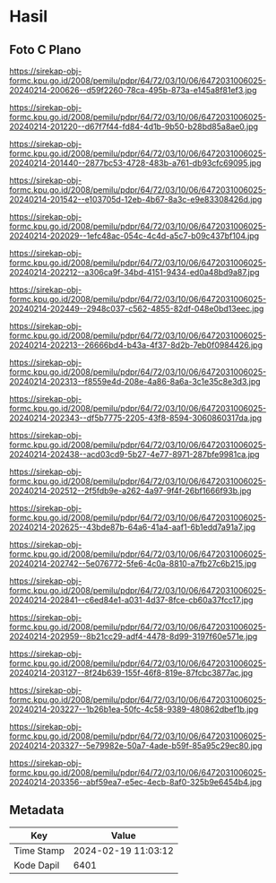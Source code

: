 # Hasil

## Foto C Plano

https://sirekap-obj-formc.kpu.go.id/2008/pemilu/pdpr/64/72/03/10/06/6472031006025-20240214-200626--d59f2260-78ca-495b-873a-e145a8f81ef3.jpg

https://sirekap-obj-formc.kpu.go.id/2008/pemilu/pdpr/64/72/03/10/06/6472031006025-20240214-201220--d67f7f44-fd84-4d1b-9b50-b28bd85a8ae0.jpg

https://sirekap-obj-formc.kpu.go.id/2008/pemilu/pdpr/64/72/03/10/06/6472031006025-20240214-201440--2877bc53-4728-483b-a761-db93cfc69095.jpg

https://sirekap-obj-formc.kpu.go.id/2008/pemilu/pdpr/64/72/03/10/06/6472031006025-20240214-201542--e103705d-12eb-4b67-8a3c-e9e83308426d.jpg

https://sirekap-obj-formc.kpu.go.id/2008/pemilu/pdpr/64/72/03/10/06/6472031006025-20240214-202029--1efc48ac-054c-4c4d-a5c7-b09c437bf104.jpg

https://sirekap-obj-formc.kpu.go.id/2008/pemilu/pdpr/64/72/03/10/06/6472031006025-20240214-202212--a306ca9f-34bd-4151-9434-ed0a48bd9a87.jpg

https://sirekap-obj-formc.kpu.go.id/2008/pemilu/pdpr/64/72/03/10/06/6472031006025-20240214-202449--2948c037-c562-4855-82df-048e0bd13eec.jpg

https://sirekap-obj-formc.kpu.go.id/2008/pemilu/pdpr/64/72/03/10/06/6472031006025-20240214-202213--26666bd4-b43a-4f37-8d2b-7eb0f0984426.jpg

https://sirekap-obj-formc.kpu.go.id/2008/pemilu/pdpr/64/72/03/10/06/6472031006025-20240214-202313--f8559e4d-208e-4a86-8a6a-3c1e35c8e3d3.jpg

https://sirekap-obj-formc.kpu.go.id/2008/pemilu/pdpr/64/72/03/10/06/6472031006025-20240214-202343--df5b7775-2205-43f8-8594-3060860317da.jpg

https://sirekap-obj-formc.kpu.go.id/2008/pemilu/pdpr/64/72/03/10/06/6472031006025-20240214-202438--acd03cd9-5b27-4e77-8971-287bfe9981ca.jpg

https://sirekap-obj-formc.kpu.go.id/2008/pemilu/pdpr/64/72/03/10/06/6472031006025-20240214-202512--2f5fdb9e-a262-4a97-9f4f-26bf1666f93b.jpg

https://sirekap-obj-formc.kpu.go.id/2008/pemilu/pdpr/64/72/03/10/06/6472031006025-20240214-202625--43bde87b-64a6-41a4-aaf1-6b1edd7a91a7.jpg

https://sirekap-obj-formc.kpu.go.id/2008/pemilu/pdpr/64/72/03/10/06/6472031006025-20240214-202742--5e076772-5fe6-4c0a-8810-a7fb27c6b215.jpg

https://sirekap-obj-formc.kpu.go.id/2008/pemilu/pdpr/64/72/03/10/06/6472031006025-20240214-202841--c6ed84e1-a031-4d37-8fce-cb60a37fcc17.jpg

https://sirekap-obj-formc.kpu.go.id/2008/pemilu/pdpr/64/72/03/10/06/6472031006025-20240214-202959--8b21cc29-adf4-4478-8d99-3197f60e571e.jpg

https://sirekap-obj-formc.kpu.go.id/2008/pemilu/pdpr/64/72/03/10/06/6472031006025-20240214-203127--8f24b639-155f-46f8-819e-87fcbc3877ac.jpg

https://sirekap-obj-formc.kpu.go.id/2008/pemilu/pdpr/64/72/03/10/06/6472031006025-20240214-203227--1b26b1ea-50fc-4c58-9389-480862dbef1b.jpg

https://sirekap-obj-formc.kpu.go.id/2008/pemilu/pdpr/64/72/03/10/06/6472031006025-20240214-203327--5e79982e-50a7-4ade-b59f-85a95c29ec80.jpg

https://sirekap-obj-formc.kpu.go.id/2008/pemilu/pdpr/64/72/03/10/06/6472031006025-20240214-203356--abf59ea7-e5ec-4ecb-8af0-325b9e6454b4.jpg


## Metadata

| Key        | Value               |
| ---------- | ------------------- |
| Time Stamp | 2024-02-19 11:03:12 |
| Kode Dapil | 6401                |



